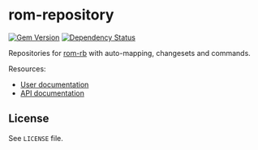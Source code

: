 [gem]: https://rubygems.org/gems/rom-repository
[gemnasium]: https://gemnasium.com/rom-rb/rom-repository

# rom-repository

[![Gem Version](https://badge.fury.io/rb/rom-repository.svg)][gem]
[![Dependency Status](https://gemnasium.com/rom-rb/rom-repository.svg)][gemnasium]

Repositories for [rom-rb](https://github.com/rom-rb/rom) with auto-mapping, changesets and commands.

Resources:

* [User documentation](http://rom-rb.org/learn/repositories)
* [API documentation](http://rubydoc.info/gems/rom-repository)

## License

See `LICENSE` file.
